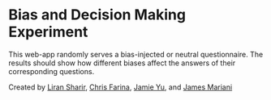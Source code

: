 Bias and Decision Making Experiment
===============================================

This web-app randomly serves a bias-injected or neutral questionnaire. The results should show how different biases affect the answers of their corresponding questions.

Created by [Liran Sharir](https://github.com/lsharir), [Chris Farina](), [Jamie Yu](), and [James Mariani]()

